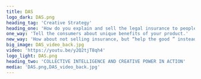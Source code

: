 ```yaml
---
title: DAS
logo_dark: DAS.png
heading_tag: 'Creative Strategy'
heading_one: 'How do you explain and sell the legal insurance to people that are afraid of lawyers and hate insurance houses?'
one_way: 'Tell the consumers about unique benefits of your product.'
new_way: 'How about not selling insurance, but “help the good ” instead?'
big_image: DAS_video_back.jpg
video: 'https://youtu.be/y2Q2tjT8qh4'
logo_light: DAS.png
heading_two: 'COLLECTIVE INTELLIGENCE AND CREATIVE POWER IN ACTION'
media: 'DAS.png,DAS_video_back.jpg'
---
```


